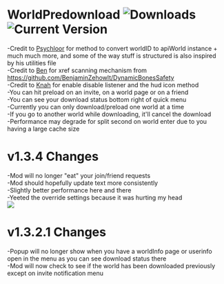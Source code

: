 # WorldPredownload ![Downloads](https://img.shields.io/github/downloads/gompocp/WorldPredownload/total?color=darkgreen) ![Current Version](https://img.shields.io/github/v/release/gompocp/WorldPredownload?color=blue)<br>

-Credit to [Psychloor](https://github.com/Psychloor/AdvancedInvites/blob/master/AdvancedInvites/InviteHandler.cs) for method to convert worldID to apiWorld instance + much much more, and some of the way stuff is structured is also inspired by his utilities file<br>
-Credit to [Ben](https://github.com/BenjaminZehowlt/) for xref scanning mechanism from https://github.com/BenjaminZehowlt/DynamicBonesSafety <br>
-Credit to [Knah](https://github.com/knah/VRCMods/blob/master/UIExpansionKit/Components/EnableDisableListener.cs) for enable disable listener and the hud icon method <br>
-You can hit preload on an invite, on a world page or on a friend <br>
-You can see your download status bottom right of quick menu <br>
-Currently you can only download/preload one world at a time <br>
-If you go to another world while downloading, it'll cancel the download <br>
-Performance may degrade for split second on world enter due to you having a large cache size <br>

# v1.3.4 Changes <br>
-Mod will no longer "eat" your join/friend requests<br>
-Mod should hopefully update text more consistently<br>
-Slightly better performance here and there<br>
-Yeeted the override settings because it was hurting my head <br>
<img src="https://cdn.discordapp.com/attachments/769569340856991754/796786175510708234/animethumbsdown7.jpg"/> <br>

# v1.3.2.1 Changes <br>
-Popup will no longer show when you have a worldInfo page or userinfo open in the menu as you can see download status there <br>
-Mod will now check to see if the world has been downloaded previously except on invite notification menu <br><br>


